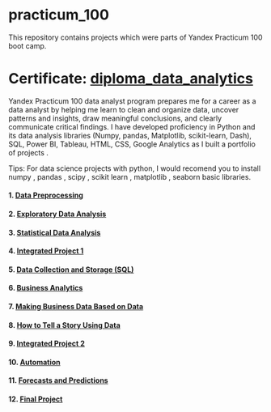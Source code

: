 # practicum_100
This repository contains projects which were parts of Yandex Practicum 100 boot camp.

# Certificate: [diploma_data_analytics](https://drive.google.com/file/d/17Zpue_kE0tlCICjodcXMdqEb69W8oKrC/view?usp=sharing) 

Yandex Practicum 100 data analyst program prepares me for a career as a data analyst by helping me learn to clean and organize data, uncover patterns and insights, draw meaningful conclusions, and clearly communicate critical findings. I have developed proficiency in Python and its data analysis libraries (Numpy, pandas, Matplotlib, scikit-learn, Dash), SQL, Power BI, Tableau, HTML, CSS, Google Analytics as I built a portfolio of projects .

Tips: For data science projects with python, I would recomend you to install numpy , pandas , scipy , scikit learn , matplotlib , seaborn basic libraries.

#### 1.  [Data Preprocessing](https://drive.google.com/file/d/17Zpue_kE0tlCICjodcXMdqEb69W8oKrC/view?usp=sharing)
#### 2.  [Exploratory Data Analysis](https://drive.google.com/file/d/17Zpue_kE0tlCICjodcXMdqEb69W8oKrC/view?usp=sharing)
#### 3.  [Statistical Data Analysis](https://drive.google.com/file/d/17Zpue_kE0tlCICjodcXMdqEb69W8oKrC/view?usp=sharing)
#### 4.  [Integrated Project 1](https://drive.google.com/file/d/17Zpue_kE0tlCICjodcXMdqEb69W8oKrC/view?usp=sharing)
#### 5.  [Data Collection and Storage (SQL)](https://drive.google.com/file/d/17Zpue_kE0tlCICjodcXMdqEb69W8oKrC/view?usp=sharing)
#### 6.  [Business Analytics](https://drive.google.com/file/d/17Zpue_kE0tlCICjodcXMdqEb69W8oKrC/view?usp=sharing)
#### 7.  [Making Business Data Based on Data](https://drive.google.com/file/d/17Zpue_kE0tlCICjodcXMdqEb69W8oKrC/view?usp=sharing)
#### 8.  [How to Tell a Story Using Data](https://drive.google.com/file/d/17Zpue_kE0tlCICjodcXMdqEb69W8oKrC/view?usp=sharing)
#### 9.  [Integrated Project 2](https://drive.google.com/file/d/17Zpue_kE0tlCICjodcXMdqEb69W8oKrC/view?usp=sharing)
#### 10.  [Automation](https://drive.google.com/file/d/17Zpue_kE0tlCICjodcXMdqEb69W8oKrC/view?usp=sharing)
#### 11.  [Forecasts and Predictions](https://drive.google.com/file/d/17Zpue_kE0tlCICjodcXMdqEb69W8oKrC/view?usp=sharing)
#### 12.  [Final Project](https://drive.google.com/file/d/17Zpue_kE0tlCICjodcXMdqEb69W8oKrC/view?usp=sharing)

